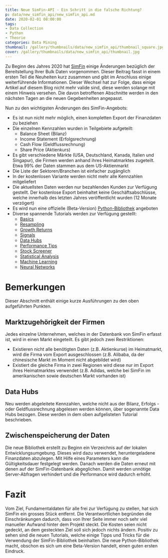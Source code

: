 ```yaml
---
title: Neue SimFin-API - Ein Schritt in die falsche Richtung?
p: data/new_simfin_api/new_simfin_api.md
date: 2020-02-01 08:00:00
tags:
- Data Collection
- Python
- Theorie
categories: Data Mining
thumbnail: /gallery/thumbnails/data/new_simfin_api/thumbnail_square.jpg
cover: /gallery/thumbnails/data/new_simfin_api/thumbnail.jpg
---
```


Zu Beginn des Jahres 2020 hat [SimFin](https://simfin.com/) einige Änderungen bezüglich der Bereitstellung Ihrer Bulk Daten vorgenommen. Dieser Beitrag fasst in einem ersten Teil die Neuheiten kurz zusammen und gibt im Anschluss einige weiterführende Informationen. Dieser Wechsel hat zur Folge, dass einige Artikel auf diesem Blog nicht mehr valide sind, diese werden solange mit einem Hinweis versehen. Die davon betroffenen Abschnitte werden in den nächsten Tagen an die neuen Gegebenheiten angepasst.

<!-- more -->

Nun zu den wichtigsten Änderungen des SimFin-Angebots:

* Es ist nun nicht mehr möglich, einen kompletten Export der Finanzdaten zu beziehen
* Die einzelnen Kennzahlen wurden in Teilgebiete aufgeteilt:
  * Balance Sheet (Bilanz)
  * Income Statement (Erfolgsrechnung)
  * Cash Flow (Geldflussrechnung)
  * Share Price (Aktienkurs)
* Es gibt verschiedene Märkte (USA, Deutschland, Kanada, Italien und Singapur), die Firmen werden anhand ihres Heimatmarktes zugeteilt. Etwa 99% der Daten stammen aus dem US-Aktienmarkt
* Die Liste der Sektoren/Branchen ist einfacher zugänglich
* In der kostenlosen Variante werden nicht mehr alle Kennzahlen mitgeliefert
* Die aktuellsten Daten werden nur bezahlenden Kunden zur Verfügung gestellt. Der kostenlose Export beinhaltet keine Geschäftsabschlüsse, welche innerhalb des letzten Jahres veröffentlicht wurden (12 Monate verzögert)
* Es wird nun eine offizielle (Beta-Version) [Python-Bibliothek](https://simfin.readthedocs.io/en/latest/) angeboten
* Diverse spannende Tutorials werden zur Verfügung gestellt:
  * [Basics](https://github.com/SimFin/simfin-tutorials/blob/master/01_Basics.ipynb)
  * [Resampling](https://github.com/SimFin/simfin-tutorials/blob/master/02_Resampling.ipynb)
  * [Growth Returns](https://github.com/SimFin/simfin-tutorials/blob/master/03_Growth_Returns.ipynb)
  * [Signals](https://github.com/SimFin/simfin-tutorials/blob/master/04_Signals.ipynb)
  * [Data Hubs](https://github.com/SimFin/simfin-tutorials/blob/master/05_Data_Hubs.ipynb)
  * [Performance Tips](https://github.com/SimFin/simfin-tutorials/blob/master/06_Performance_Tips.ipynb)
  * [Stock Screener](https://github.com/SimFin/simfin-tutorials/blob/master/07_Stock_Screener.ipynb)
  * [Statistical Analysis](https://github.com/SimFin/simfin-tutorials/blob/master/08_Statistical_Analysis.ipynb)
  * [Machine Learning](https://github.com/SimFin/simfin-tutorials/blob/master/09_Machine_Learning.ipynb)
  * [Neural Networks](https://github.com/SimFin/simfin-tutorials/blob/master/10_Neural_Networks.ipynb)

# Bemerkungen

Dieser Abschnitt enthält einige kurze Ausführungen zu den oben aufgeführten Punkten.

## Marktzugehörigkeit der Firmen

Jedes einzelne Unternehmen, welches in der Datenbank von SimFin erfasst ist, wird in einen Markt eingeteilt. Es gibt jedoch zwei Restriktionen:
* Existieren nicht alle benötigten Daten (z.B. Aktienkurse) im Heimatmarkt, wird die Firma vom Export ausgeschlossen (z.B. Alibaba, da der chinesische Markt im Moment nicht abgebildet wird)
* Existiert die gleiche Firma in zwei Regionen wird diese nur im Export ihres Heimatmarktes verwendet (z.B. Adidas, welche bei SimFin im amerikanischen sowie deutschen Markt vorhanden ist)

##  Data Hubs

Neu werden abgeleitete Kennzahlen, welche nicht aus der Bilanz, Erfolgs -oder Geldflussrechnung abgelesen werden können, über sogenannte Data Hubs bezogen. Diese werden in dem oben aufgelisteten Tutorial beschrieben.

## Zwischenspeicherung der Daten

Die neue Bibliothek erstellt zu Beginn ein Verzeichnis auf der lokalen Entwicklungsumgebung. Dieses wird dazu verwendet, heruntergeladene Finanzdaten abzulegen. Mit Hilfe eines Parameters kann die Gültigkeitsdauer festgelegt werden. Danach werden die Daten erneut mit denen auf der SimFin-Datenbank abgeglichen. Damit werden unnötige Server-Abfragen verhindert und die Performance wird dadurch erhöht.

# Fazit

Vom Ziel, Fundamentaldaten für alle frei zur Verfügung zu stellen, hat sich SimFin ein grosses Stück entfernt. Die Verantwortlichen begründen die Einschränkungen dadurch, dass von Ihrer Seite immer noch sehr viel manueller Aufwand hinter dem Projekt steckt. Die Kosten seien nicht gedeckt, an dem gesteckten Ziel soll sich jedoch nichts ändern. Positiv zu sehen sind die neuen Tutorials, welche einige Tipps und Tricks für die Verwendung der SimFin-Bibliothek beinhalten. Die neue Python-Bibliothek macht, obschon es sich um eine Beta-Version handelt, einen guten ersten Eindruck.
